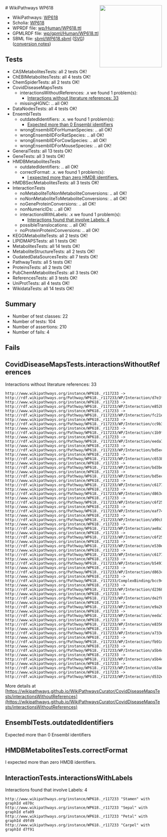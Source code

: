 <img style="float: right; width: 200px" src="../logo.png" />
# WikiPathways WP618

* WikiPathways: [WP618](https://identifiers.org/wikipathways:WP618)
* Scholia: [WP618](https://scholia.toolforge.org/wikipathways/WP618)
* WPRDF file: [wp/Human/WP618.ttl](../wp/Human/WP618.ttl)
* GPMLRDF file: [wp/gpml/Human/WP618.ttl](../wp/gpml/Human/WP618.ttl)
* SBML file: [sbml/WP618.sbml](../sbml/WP618.sbml) ([SVG](../sbml/WP618.svg)) ([conversion notes](../sbml/WP618.txt))

## Tests
* CASMetabolitesTests: all 2 tests OK!
* ChEBIMetabolitesTests: all 4 tests OK!
* ChemSpiderTests: all 2 tests OK!
* CovidDiseaseMapsTests
    * interactionsWithoutReferences: .x we found 1 problem(s):
        * [Interactions without literature references: 33](#9701cd22)
    * missingHGNC: .. all OK!
* DataNodesTests: all 4 tests OK!
* EnsemblTests
    * outdatedIdentifiers: .x. we found 1 problem(s):
        * [Expected more than 0 Ensembl identifiers](#f44398b7)
    * wrongEnsemblIDForHumanSpecies: .. all OK!
    * wrongEnsemblIDForRatSpecies: .. all OK!
    * wrongEnsemblIDForCowSpecies: .. all OK!
    * wrongEnsemblIDForMouseSpecies: .. all OK!
* GeneralTests: all 13 tests OK!
* GeneTests: all 3 tests OK!
* HMDBMetabolitesTests
    * outdatedIdentifiers: .. all OK!
    * correctFormat: .x. we found 1 problem(s):
        * [I expected more than zero HMDB identifiers.](#ad154c1e)
* HMDBSecMetabolitesTests: all 3 tests OK!
* InteractionTests
    * noMetaboliteToNonMetaboliteConversions: .. all OK!
    * noNonMetaboliteToMetaboliteConversions: .. all OK!
    * noGeneProteinConversions: .. all OK!
    * nonNumericIDs: .. all OK!
    * interactionsWithLabels: .x we found 1 problem(s):
        * [Interactions found that involve Labels: 4](#630d267b)
    * possibleTranslocations: .. all OK!
    * noProteinProteinConversions: .. all OK!
* KEGGMetaboliteTests: all 2 tests OK!
* LIPIDMAPSTests: all 1 tests OK!
* MetabolitesTests: all 14 tests OK!
* MetaboliteStructureTests: all 2 tests OK!
* OudatedDataSourcesTests: all 7 tests OK!
* PathwayTests: all 5 tests OK!
* ProteinsTests: all 2 tests OK!
* PubChemMetabolitesTests: all 3 tests OK!
* ReferencesTests: all 3 tests OK!
* UniProtTests: all 4 tests OK!
* WikidataTests: all 14 tests OK!


## Summary

* Number of test classes: 22
* Number of tests: 104
* Number of assertions: 210
* Number of fails: 4

## Fails

<a name="9701cd22" />

## CovidDiseaseMapsTests.interactionsWithoutReferences

Interactions without literature references: 33
```
http://www.wikipathways.org/instance/WP618._r117233 -> http://rdf.wikipathways.org/Pathway/WP618._r117233/WP/Interaction/d7e3f
http://www.wikipathways.org/instance/WP618._r117233 -> http://rdf.wikipathways.org/Pathway/WP618._r117233/WP/Interaction/e8528
http://www.wikipathways.org/instance/WP618._r117233 -> http://rdf.wikipathways.org/Pathway/WP618._r117233/WP/Interaction/fc21e
http://www.wikipathways.org/instance/WP618._r117233 -> http://rdf.wikipathways.org/Pathway/WP618._r117233/WP/Interaction/cc9b3
http://www.wikipathways.org/instance/WP618._r117233 -> http://rdf.wikipathways.org/Pathway/WP618._r117233/WP/Interaction/c1b9f
http://www.wikipathways.org/instance/WP618._r117233 -> http://rdf.wikipathways.org/Pathway/WP618._r117233/WP/Interaction/eeda7_2
http://www.wikipathways.org/instance/WP618._r117233 -> http://rdf.wikipathways.org/Pathway/WP618._r117233/WP/Interaction/bd5ec_2
http://www.wikipathways.org/instance/WP618._r117233 -> http://rdf.wikipathways.org/Pathway/WP618._r117233/WP/Interaction/c6538
http://www.wikipathways.org/instance/WP618._r117233 -> http://rdf.wikipathways.org/Pathway/WP618._r117233/WP/Interaction/bd3be
http://www.wikipathways.org/instance/WP618._r117233 -> http://rdf.wikipathways.org/Pathway/WP618._r117233/WP/Interaction/bd5ec_1
http://www.wikipathways.org/instance/WP618._r117233 -> http://rdf.wikipathways.org/Pathway/WP618._r117233/WP/Interaction/c6177_1
http://www.wikipathways.org/instance/WP618._r117233 -> http://rdf.wikipathways.org/Pathway/WP618._r117233/WP/Interaction/d863c_1
http://www.wikipathways.org/instance/WP618._r117233 -> http://rdf.wikipathways.org/Pathway/WP618._r117233/WP/Interaction/c6f25_2
http://www.wikipathways.org/instance/WP618._r117233 -> http://rdf.wikipathways.org/Pathway/WP618._r117233/WP/Interaction/eaf74
http://www.wikipathways.org/instance/WP618._r117233 -> http://rdf.wikipathways.org/Pathway/WP618._r117233/WP/Interaction/a90c8
http://www.wikipathways.org/instance/WP618._r117233 -> http://rdf.wikipathways.org/Pathway/WP618._r117233/WP/Interaction/ae8a1
http://www.wikipathways.org/instance/WP618._r117233 -> http://rdf.wikipathways.org/Pathway/WP618._r117233/WP/Interaction/c6f25_1
http://www.wikipathways.org/instance/WP618._r117233 -> http://rdf.wikipathways.org/Pathway/WP618._r117233/WP/Interaction/e530e
http://www.wikipathways.org/instance/WP618._r117233 -> http://rdf.wikipathways.org/Pathway/WP618._r117233/WP/Interaction/c6177_2
http://www.wikipathways.org/instance/WP618._r117233 -> http://rdf.wikipathways.org/Pathway/WP618._r117233/WP/Interaction/b5491
http://www.wikipathways.org/instance/WP618._r117233 -> http://rdf.wikipathways.org/Pathway/WP618._r117233/WP/Interaction/d863c_2
http://www.wikipathways.org/instance/WP618._r117233 -> http://rdf.wikipathways.org/Pathway/WP618._r117233/ComplexBinding/bcc94
http://www.wikipathways.org/instance/WP618._r117233 -> http://rdf.wikipathways.org/Pathway/WP618._r117233/WP/Interaction/d2368
http://www.wikipathways.org/instance/WP618._r117233 -> http://rdf.wikipathways.org/Pathway/WP618._r117233/WP/Interaction/de2f8
http://www.wikipathways.org/instance/WP618._r117233 -> http://rdf.wikipathways.org/Pathway/WP618._r117233/WP/Interaction/e9a26
http://www.wikipathways.org/instance/WP618._r117233 -> http://rdf.wikipathways.org/Pathway/WP618._r117233/WP/Interaction/eeda7_1
http://www.wikipathways.org/instance/WP618._r117233 -> http://rdf.wikipathways.org/Pathway/WP618._r117233/WP/Interaction/e8356
http://www.wikipathways.org/instance/WP618._r117233 -> http://rdf.wikipathways.org/Pathway/WP618._r117233/WP/Interaction/a733e
http://www.wikipathways.org/instance/WP618._r117233 -> http://rdf.wikipathways.org/Pathway/WP618._r117233/WP/Interaction/fb91d
http://www.wikipathways.org/instance/WP618._r117233 -> http://rdf.wikipathways.org/Pathway/WP618._r117233/WP/Interaction/a5b4c_2
http://www.wikipathways.org/instance/WP618._r117233 -> http://rdf.wikipathways.org/Pathway/WP618._r117233/WP/Interaction/a5b4c_1
http://www.wikipathways.org/instance/WP618._r117233 -> http://rdf.wikipathways.org/Pathway/WP618._r117233/WP/Interaction/c63ad
http://www.wikipathways.org/instance/WP618._r117233 -> http://rdf.wikipathways.org/Pathway/WP618._r117233/WP/Interaction/d532e
```

More details at [https://wikipathways.github.io/WikiPathwaysCurator/CovidDiseaseMapsTests/interactionsWithoutReferences](https://wikipathways.github.io/WikiPathwaysCurator/CovidDiseaseMapsTests/interactionsWithoutReferences)

<a name="f44398b7" />

## EnsemblTests.outdatedIdentifiers

Expected more than 0 Ensembl identifiers
<a name="ad154c1e" />

## HMDBMetabolitesTests.correctFormat

I expected more than zero HMDB identifiers.
<a name="630d267b" />

## InteractionTests.interactionsWithLabels

Interactions found that involve Labels: 4
```
http://www.wikipathways.org/instance/WP618._r117233 "Stamen" with graphId e870c
http://www.wikipathways.org/instance/WP618._r117233 "Sepal" with graphId efa09
http://www.wikipathways.org/instance/WP618._r117233 "Petal" with graphId d9fd9
http://www.wikipathways.org/instance/WP618._r117233 "Carpel" with graphId d7f91
```

